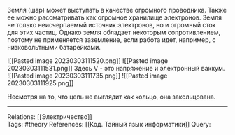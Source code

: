 Земля (шар) может выступать в качестве огромного проводника. Также ее можно рассматривать как огромное хранилище электронов. Земля не только неисчерпаемый источник электронов, но и огромный сток для этих частиц. Однако земля обладает некоторым сопротивлением, поэтому не применяется заземление, если работа идет, например, с низковольтными батарейками.

![[Pasted image 20230303111520.png]]
![[Pasted image 20230303111531.png]]
Здесь V - это напряжение и электронный ваккум. 
![[Pasted image 20230303111735.png]]
![[Pasted image 20230303111925.png]]

Несмотря на то, что цепь не выглядит как кольцо, она закольцована. 

___
Relations: [[Электричество]]  
Tags: #theory 
References: [[Код. Тайный язык информатики]] 
Query: 